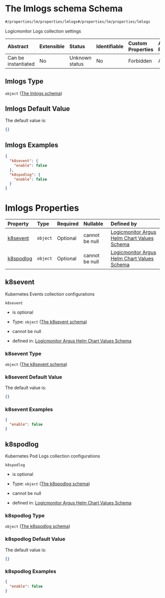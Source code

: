 # The lmlogs schema Schema

```txt
#/properties/lm/properties/lmlogs#/properties/lm/properties/lmlogs
```

Logicmonitor Logs collection settings

| Abstract            | Extensible | Status         | Identifiable | Custom Properties | Additional Properties | Access Restrictions | Defined In                                                        |
| :------------------ | :--------- | :------------- | :----------- | :---------------- | :-------------------- | :------------------ | :---------------------------------------------------------------- |
| Can be instantiated | No         | Unknown status | No           | Forbidden         | Allowed               | none                | [values.schema.json\*](values.schema.json "open original schema") |

## lmlogs Type

`object` ([The lmlogs schema](values-properties-the-lm-schema-properties-the-lmlogs-schema.md))

## lmlogs Default Value

The default value is:

```json
{}
```

## lmlogs Examples

```json
{
  "k8sevent": {
    "enable": false
  },
  "k8spodlog": {
    "enable": false
  }
}
```

# lmlogs Properties

| Property                | Type     | Required | Nullable       | Defined by                                                                                                                                                                                                                                                    |
| :---------------------- | :------- | :------- | :------------- | :------------------------------------------------------------------------------------------------------------------------------------------------------------------------------------------------------------------------------------------------------------ |
| [k8sevent](#k8sevent)   | `object` | Optional | cannot be null | [Logicmonitor Argus Helm Chart Values Schema](values-properties-the-lm-schema-properties-the-lmlogs-schema-properties-the-k8sevent-schema.md "#/properties/lm/properties/lmlogs/properties/k8sevent#/properties/lm/properties/lmlogs/properties/k8sevent")    |
| [k8spodlog](#k8spodlog) | `object` | Optional | cannot be null | [Logicmonitor Argus Helm Chart Values Schema](values-properties-the-lm-schema-properties-the-lmlogs-schema-properties-the-k8spodlog-schema.md "#/properties/lm/properties/lmlogs/properties/k8spodlog#/properties/lm/properties/lmlogs/properties/k8spodlog") |

## k8sevent

Kubernetes Events collection configurations

`k8sevent`

*   is optional

*   Type: `object` ([The k8sevent schema](values-properties-the-lm-schema-properties-the-lmlogs-schema-properties-the-k8sevent-schema.md))

*   cannot be null

*   defined in: [Logicmonitor Argus Helm Chart Values Schema](values-properties-the-lm-schema-properties-the-lmlogs-schema-properties-the-k8sevent-schema.md "#/properties/lm/properties/lmlogs/properties/k8sevent#/properties/lm/properties/lmlogs/properties/k8sevent")

### k8sevent Type

`object` ([The k8sevent schema](values-properties-the-lm-schema-properties-the-lmlogs-schema-properties-the-k8sevent-schema.md))

### k8sevent Default Value

The default value is:

```json
{}
```

### k8sevent Examples

```json
{
  "enable": false
}
```

## k8spodlog

Kubernetes Pod Logs collection configurations

`k8spodlog`

*   is optional

*   Type: `object` ([The k8spodlog schema](values-properties-the-lm-schema-properties-the-lmlogs-schema-properties-the-k8spodlog-schema.md))

*   cannot be null

*   defined in: [Logicmonitor Argus Helm Chart Values Schema](values-properties-the-lm-schema-properties-the-lmlogs-schema-properties-the-k8spodlog-schema.md "#/properties/lm/properties/lmlogs/properties/k8spodlog#/properties/lm/properties/lmlogs/properties/k8spodlog")

### k8spodlog Type

`object` ([The k8spodlog schema](values-properties-the-lm-schema-properties-the-lmlogs-schema-properties-the-k8spodlog-schema.md))

### k8spodlog Default Value

The default value is:

```json
{}
```

### k8spodlog Examples

```json
{
  "enable": false
}
```
